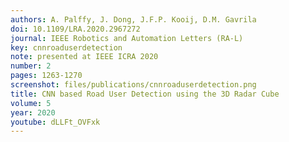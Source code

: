 ```yaml
---
authors: A. Palffy, J. Dong, J.F.P. Kooij, D.M. Gavrila
doi: 10.1109/LRA.2020.2967272
journal: IEEE Robotics and Automation Letters (RA-L)
key: cnnroaduserdetection
note: presented at IEEE ICRA 2020
number: 2
pages: 1263-1270
screenshot: files/publications/cnnroaduserdetection.png
title: CNN based Road User Detection using the 3D Radar Cube
volume: 5
year: 2020
youtube: dLLFt_OVFxk
---
```


